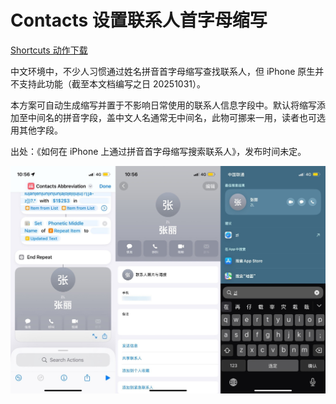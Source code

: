 # Contacts 设置联系人首字母缩写

[Shortcuts 动作下载](https://www.icloud.com/shortcuts/5125f4fe4db94f439f6ee54883ed8f11)

中文环境中，不少人习惯通过姓名拼音首字母缩写查找联系人，但 iPhone 原生并不支持此功能（截至本文档编写之日 20251031）。

本方案可自动生成缩写并置于不影响日常使用的联系人信息字段中。默认将缩写添加至中间名的拼音字段，盖中文人名通常无中间名，此物可挪来一用，读者也可选用其他字段。

出处：《如何在 iPhone 上通过拼音首字母缩写搜索联系人》，发布时间未定。

![img](img.jpeg)